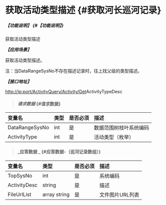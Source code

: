 # 获取活动类型描述 {#获取河长巡河记录}

##### _【功能说明】_ {#【功能说明】}

获取活动类型描述

_**【应用场景】**_

获取活动类型描述。

注：当DataRangeSysNo不存在描述记录时，往上找父级的类型描述。

_**【接口地址】**_

[http://ip:port/ActivityQuery/Activity/Get](http://ip:port/HMQuery/PatrolRiver/GetPatrolRivers)ActivityTypeDesc

> #### _请求数据_ {#请求数据}

| 变量名 | 类型 | 是否必须 | 描述 |
| :--- | :--- | :--- | :--- |
| DataRangeSysNo | int | 是 | 数据范围树枝叶系统编码 |
| ActivityType | int | 是 | 活动类型（枚举） |

> #### _应答数据 _ {#应答数据-（巡河记录数组）}

| 变量名 | 类型 | 是否必须 | 描述 |
| :--- | :--- | :--- | :--- |
| TopSysNo | int | 是 | 系统编码 |
| ActivityDesc | string | 是 | 描述 |
| FileUrlList | array string | 是 | 文件图片URL列表 |



